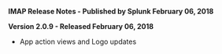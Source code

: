 **IMAP Release Notes - Published by Splunk February 06, 2018**


**Version 2.0.9 - Released February 06, 2018**

* App action views and Logo updates
